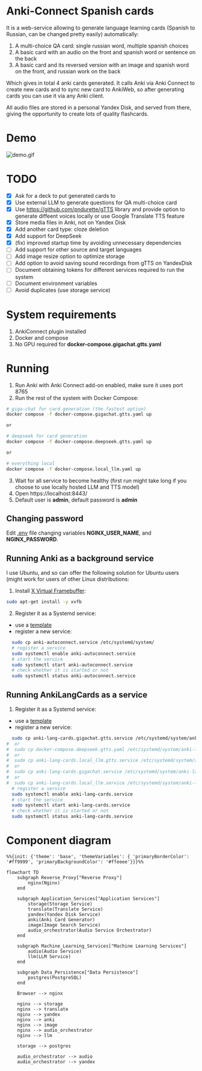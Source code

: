 # Anki-Connect Spanish cards

It is a web-service allowing to generate language learning cards (Spanish to Russian, can be changed pretty easily) automatically:
1. A multi-choice QA card: single russian word, multiple spanish choices
2. A basic card with an audio on the front and spanish word or sentence on the back
3. A basic card and its reversed version with an image and spanish word on the front, and russian work on the back

Which gives in total 4 anki cards generated.
It calls Anki via Anki Connect to create new cards and to sync new card to AnkiWeb,
so after generating cards you can use it via any Anki client.

All audio files are stored in a personal Yandex Disk, and served from there, giving the opportunity to create lots of quality flashcards.

# Demo
![demo.gif](demo.gif)

# TODO

- [x] Ask for a deck to put generated cards to
- [x] Use external LLM to generate questions for QA multi-choice card
- [x] Use https://github.com/pndurette/gTTS library and provide option to generate diffeent voices locally or use Google Translate TTS feature
- [x] Store media files in Anki, not on Yandex Disk
- [x] Add another card type: cloze deletion
- [x] Add support for DeepSeek
- [x] (fix) improved startup time by avoiding unnecessary dependencies
- [ ] Add support for other source and target languages
- [ ] Add image resize option to optimize storage
- [ ] Add option to avoid saving sound recordings from gTTS on YandexDisk
- [ ] Document obtaining tokens for different services required to run the system
- [ ] Document environment variables
- [ ] Avoid duplicates (use storage service)

# System requirements

1. AnkiConnect plugin installed
2. Docker and compose
3. No GPU required for **docker-compose.gigachat.gtts.yaml**

# Running

1. Run Anki with Anki Connect add-on enabled, make sure it uses port 8765
2. Run the rest of the system with Docker Compose:
```bash 
# giga-chat for card generation (the fastest option)
docker compose -f docker-compose.gigachat.gtts.yaml up

or

# deepseek for card generation
docker compose -f docker-compose.deepseek.gtts.yaml up

or

# everything local
docker compose -f docker-compose.local_llm.yaml up
```
3. Wait for all service to become healthy (first run might take long if you choose to use locally hosted LLM and TTS model)
4. Open https://localhost:8443/
5. Default user is **admin**, default password is **admin**

## Changing password

Edit [.env](./.env) file changing variables **NGINX_USER_NAME**, and **NGINX_PASSWORD**.

## Running Anki as a background service

I use Ubuntu, and so can offer the following solution for Ubuntu users (might work for users of other Linux distributions:

1. Install [X Virtual Framebuffer](https://en.wikipedia.org/wiki/Xvfb):
```bash
sudo apt-get install -y xvfb
```
2. Register it as a Systemd service:
- use a [template](./anki-autoconnect.service)
- register a new service: 
```bash
  sudo cp anki-autoconnect.service /etc/systemd/system/
  # register a service
  sudo systemctl enable anki-autoconnect.service
  # start the service
  sudo systemctl start anki-autoconnect.service
  # check whether it is started or not
  sudo systemctl status anki-autoconnect.service
```

## Running AnkiLangCards as a service

1. Register it as a Systemd service:
- use a [template](./anki-lang-cards.service)
- register a new service: 
```bash
  sudo cp anki-lang-cards.gigachat.gtts.service /etc/systemd/system/anki-lang-cards.service
#  or
#  sudo cp docker-compose.deepseek.gtts.yaml /etc/systemd/system/anki-lang-cards.service
#  or
#  sudo cp anki-lang-cards.local_llm.gtts.service /etc/systemd/system/anki-lang-cards.service
#  or
#  sudo cp anki-lang-cards.gigachat.service /etc/systemd/system/anki-lang-cards.service
#  or
#  sudo cp anki-lang-cards.local_llm.service /etc/systemd/system/anki-lang-cards.service
  # register a service
  sudo systemctl enable anki-lang-cards.service
  # start the service
  sudo systemctl start anki-lang-cards.service
  # check whether it is started or not
  sudo systemctl status anki-lang-cards.service
```

# Component diagram

```mermaid
%%{init: {'theme': 'base', 'themeVariables': { 'primaryBorderColor': '#ff9999', 'primaryBackgroundColor': '#ffeeee'}}}%%

flowchart TD
    subgraph Reverse_Proxy["Reverse Proxy"]
        nginx(Nginx)
    end

    subgraph Application_Services["Application Services"]
        storage(Storage Service)
        translate(Translate Service)
        yandex(Yandex Disk Service)
        anki(Anki Card Generator)
        image(Image Search Service)
        audio_orchestrator(Audio Service Orchestrator)
    end

    subgraph Machine_Learning_Services["Machine Learning Services"]
        audio(Audio Service)
        llm(LLM Service)
    end

    subgraph Data_Persistence["Data Persistence"]
        postgres(PostgreSQL)
    end

    Browser --> nginx

    nginx --> storage
    nginx --> translate
    nginx --> yandex
    nginx --> anki
    nginx --> image
    nginx --> audio_orchestrator
    nginx --> llm

    storage --> postgres

    audio_orchestrator --> audio
    audio_orchestrator --> yandex
```
